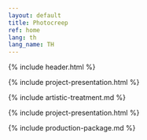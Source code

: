 ```yaml
---
layout: default
title: Photocreep
ref: home
lang: th
lang_name: TH
---
```


{% include header.html %}

{% include project-presentation.html %}

<div id="artistic-treatment"></div>
{% include artistic-treatment.md %}

{% include project-presentation.html %}

<div id="production-package"></div>
{% include production-package.md %}
